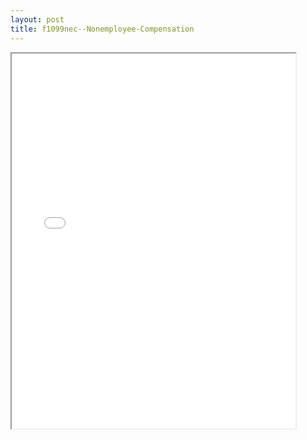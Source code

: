 ```yaml
---
layout: post
title: f1099nec--Nonemployee-Compensation
---
```


<div class="pdf-container">
<iframe src="/ea//_pdf-2-md/f1099nec--Nonemployee-Compensation.pdf" height="600" width="90%" allowFullScreen="true"></iframe>
</div>

